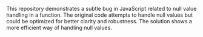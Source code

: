 This repository demonstrates a subtle bug in JavaScript related to null value handling in a function. The original code attempts to handle null values but could be optimized for better clarity and robustness. The solution shows a more efficient way of handling null values.